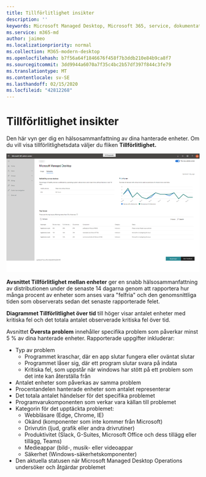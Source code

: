 ```yaml
---
title: Tillförlitlighet insikter
description: ''
keywords: Microsoft Managed Desktop, Microsoft 365, service, dokumentation
ms.service: m365-md
author: jaimeo
ms.localizationpriority: normal
ms.collection: M365-modern-desktop
ms.openlocfilehash: b7f56a64f1846676f458f7b3ddb210e84b9ca8f7
ms.sourcegitcommit: 3dd9944a6070a7f35c4bc2b57df397f844c3fe79
ms.translationtype: MT
ms.contentlocale: sv-SE
ms.lasthandoff: 02/15/2020
ms.locfileid: "42812268"
---
```

# <a name="reliability-insights"></a>Tillförlitlighet insikter

Den här vyn ger dig en hälsosammanfattning av dina hanterade enheter. Om du vill visa tillförlitlighetsdata väljer du fliken **Tillförlitlighet.**


![Tillförlitlighetsruta: tillförlitlighet mellan enheter i övre vänstra, tillförlitlighet över tidsdiagram i övre högra, översta problemtabellen längst ned. Hjälp- och återkopplingsknappar i nedre högra delen.](../../media/insights_reliability.png)

**Avsnittet Tillförlitlighet mellan enheter** ger en snabb hälsosammanfattning av distributionen under de senaste 14 dagarna genom att rapportera hur många procent av enheter som anses vara "felfria" och den genomsnittliga tiden som observerats sedan det senaste rapporterade felet. 

 
**Diagrammet Tillförlitlighet över tid** till höger visar antalet enheter med kritiska fel och det totala antalet observerade kritiska fel över tid.

Avsnittet **Översta problem** innehåller specifika problem som påverkar minst 5 % av dina hanterade enheter. Rapporterade uppgifter inkluderar:

- Typ av problem
    - Programmet kraschar, där en app slutar fungera eller oväntat slutar
    - Programmet låser sig, där ett program slutar svara på indata
    - Kritiska fel, som uppstår när windows har stött på ett problem som det inte kan återställa från
- Antalet enheter som påverkas av samma problem
- Procentandelen hanterade enheter som antalet representerar
- Det totala antalet händelser för det specifika problemet
- Programvarukomponenten som verkar vara källan till problemet
- Kategorin för det upptäckta problemet:
    - Webbläsare (Edge, Chrome, IE)
    - Okänd (komponenter som inte kommer från Microsoft)
    - Drivrutin (ljud, grafik eller andra drivrutiner)
    - Produktivitet (Slack, G-Suites, Microsoft Office och dess tillägg eller tillägg, Teams)
    - Medieappar (bild-, musik- eller videoappar
    - Säkerhet (Windows-säkerhetskomponenter)
- Den aktuella statusen när Microsoft Managed Desktop Operations undersöker och åtgärdar problemet

